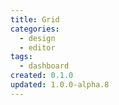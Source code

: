 ```yaml
---
title: Grid
categories:
  - design
  - editor
tags:
  - dashboard
created: 0.1.0
updated: 1.0.0-alpha.8
---
```

